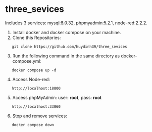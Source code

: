 # three_sevices
Includes 3 services: mysql:8.0.32, phpmyadmin:5.2.1, node-red:2.2.2.

1. Install docker and docker compose on your machine.
2. Clone this Repositories:
```
   git clone https://github.com/huydinh39/three_sevices
```
3. Run the following command in the same directory as docker-compose.yml:
```
   docker compose up -d
```
4. Access Node-red:
```
   http://localhost:18800
```
5. Access phpMyAdmin: user: **root**, pass: **root**
```
   http://localhost:33060
```

6. Stop and remove services:
```
   docker compose down
```